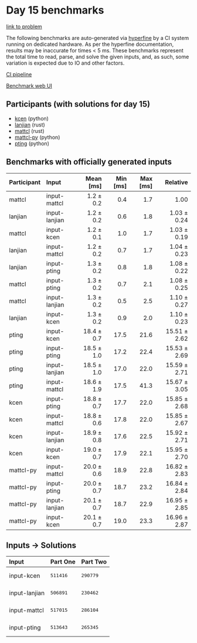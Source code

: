 # Day 15 benchmarks

[link to problem](https://adventofcode.com/2023/day/15)

The following benchmarks are auto-generated via
[hyperfine](https://github.com/sharkdp/hyperfine) by a CI system running on
dedicated hardware. As per the hyperfine documentation, results may be
inaccurate for times < 5 ms. These benchmarks represent the total time to read,
parse, and solve the given inputs, and, as such, some variation is expected due
to IO and other factors.

[CI pipeline](http://ci.papercode.net:8080/teams/main/pipelines/aoc2023)

[Benchmark web UI](https://aoc.ancalagon.black)


## Participants (with solutions for day 15)

- [kcen](https://github.com/kcen/aoc2023) (python)
- [lanjian](https://github.com/lanjian/aoc-2023) (rust)
- [mattcl](https://github.com/mattcl/aoc2023) (rust)
- [mattcl-py](https://github.com/mattcl/aoc2023-py) (python)
- [pting](https://github.com/pting/aoc2023) (python)


## Benchmarks with officially generated inputs

| Participant | Input | Mean [ms] | Min [ms] | Max [ms] | Relative |
|:---|:---|---:|---:|---:|---:|
| mattcl | input-mattcl | 1.2 ± 0.2 | 0.4 | 1.7 | 1.00 |
| lanjian | input-lanjian | 1.2 ± 0.2 | 0.6 | 1.8 | 1.03 ± 0.24 |
| mattcl | input-kcen | 1.2 ± 0.1 | 1.0 | 1.7 | 1.03 ± 0.19 |
| lanjian | input-mattcl | 1.2 ± 0.2 | 0.7 | 1.7 | 1.04 ± 0.23 |
| lanjian | input-pting | 1.3 ± 0.2 | 0.8 | 1.8 | 1.08 ± 0.22 |
| mattcl | input-pting | 1.3 ± 0.2 | 0.7 | 2.1 | 1.08 ± 0.25 |
| mattcl | input-lanjian | 1.3 ± 0.2 | 0.5 | 2.5 | 1.10 ± 0.27 |
| lanjian | input-kcen | 1.3 ± 0.2 | 0.9 | 2.0 | 1.10 ± 0.23 |
| pting | input-kcen | 18.4 ± 0.7 | 17.5 | 21.6 | 15.51 ± 2.62 |
| pting | input-pting | 18.5 ± 1.0 | 17.2 | 22.4 | 15.53 ± 2.69 |
| pting | input-lanjian | 18.5 ± 1.0 | 17.0 | 22.0 | 15.59 ± 2.71 |
| pting | input-mattcl | 18.6 ± 1.9 | 17.5 | 41.3 | 15.67 ± 3.05 |
| kcen | input-pting | 18.8 ± 0.7 | 17.7 | 22.0 | 15.85 ± 2.68 |
| kcen | input-mattcl | 18.8 ± 0.6 | 17.8 | 22.0 | 15.85 ± 2.67 |
| kcen | input-lanjian | 18.9 ± 0.8 | 17.6 | 22.5 | 15.92 ± 2.71 |
| kcen | input-kcen | 19.0 ± 0.7 | 17.9 | 22.1 | 15.95 ± 2.70 |
| mattcl-py | input-mattcl | 20.0 ± 0.6 | 18.9 | 22.8 | 16.82 ± 2.83 |
| mattcl-py | input-pting | 20.0 ± 0.7 | 18.7 | 23.2 | 16.84 ± 2.84 |
| mattcl-py | input-lanjian | 20.1 ± 0.7 | 18.7 | 22.9 | 16.95 ± 2.85 |
| mattcl-py | input-kcen | 20.1 ± 0.7 | 19.0 | 23.3 | 16.96 ± 2.87 |


## Inputs -> Solutions

| Input | Part One | Part Two |
|:---|:---|:---|
|input-kcen|<pre>511416</pre>|<pre>290779</pre>|
|input-lanjian|<pre>506891</pre>|<pre>230462</pre>|
|input-mattcl|<pre>517015</pre>|<pre>286104</pre>|
|input-pting|<pre>513643</pre>|<pre>265345</pre>|